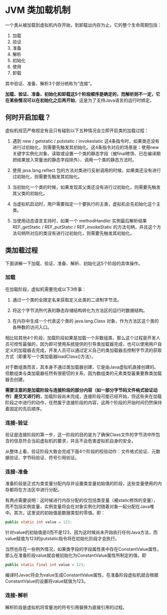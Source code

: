 # JVM 类加载机制
一个类从被加载到虚拟机内存开始，到卸载出内存为止，它的整个生命周期包括：
1. 加载
2. 验证
3. 准备
4. 解析
5. 初始化
6. 使用
7. 卸载

其中验证、准备、解析3个部分统称为“连接”。

**加载、验证、准备、初始化和卸载这5个阶段顺序是确定的，而解析则不一定，它在某些情况可以在初始化之后再开始**，这是为了支持Java语言的运行时绑定。

## 何时开启加载？
虚拟机规范严格规定有且只有碰到以下五种情况会立即开启类的加载过程：
1. 遇到 new / getstatic / putstatic / invokestatic 这4条指令时，如果类还没有进行过初始化，则需要先触发其初始化。这4条指令对应的场景是：使用new关键字实例化对象、读取或设置一个类的静态字段（被final修饰、已在编译期把结果放入常量池的静态字段除外）、调用一个类的静态方法时。

2. 使用 java.lang.reflect 包的方法对类进行反射调用的时候，如果类还没有进行过初始化，则需要先触发其初始化。

3. 当初始化一个类的时候，如果发现其父类还没有进行过初始化，则需要先触发其父类的初始化。

4. 当虚拟机启动时，用户需要指定一个要执行的主类，虚拟机会先初始化这个主类。

5. 当使用动态语言支持时，如果一个 methodHandler 实例最后解析结果 REF_getStatic / REF_putStatic / REF_invokeStatic 的方法句柄，并且这个方法句柄所对应的类没有进行过初始化，则需要先触发其初始化。

## 类加载过程
下面讲解一下加载、验证、准备、解析、初始化这5个阶段的具体操作。
### 加载
在加载阶段，虚拟机需要完成以下3件事：
1. 通过一个类的全限定名来获取定义此类的二进制字节流。

2. 将这个字节流所代表的静态存储结构转化为方法区的运行时数据结构。

3. 在内存中生成一个代表这个类的 java.lang.Class 对象，作为方法区这个类的各种数的访问入口。

相比较其他4个阶段，加载阶段如果是加载一个非数组类，那么这个过程是开发人员可控性最强的，因为即可使用系统提供的引导类加载器完成，也可以使用用户自定义的加载器去完成，开发人员可以通过定义自己的类加载器去控制字节流的获取方式（即重写一个类加载器loadClass()方法）。

对于数组类而言，其本身不通过类加载器创建，它是由Java虚拟机直接创建的。但数组类与类加载器任然有很密切的关系，因为数组类的元素类型最重要靠类加载器去创建。

**需要注意的是加载阶段与连接阶段的部分内容（如一部分字节码文件格式验证动作）是交叉进行的**，加载阶段尚未完成，连接阶段可能已经开始，但这些夹在加载阶段之中进行的动作，任然属于连接阶段的内容，这两个阶段的开始时间仍然保持着固定的先后顺序。

### 连接-验证
验证是连接阶段的第一步，这一阶段的目的是为了确保Class文件的字节流中所包含的信息符合当前虚拟机的要求，并且不会危害虚拟机自身的安全。

从整体上看，验证阶段大致会完成下面4个阶段的校验动作：文件格式验证、元数据验证、字节码验证、符号引用验证。

### 连接-准备
准备阶段是正式为类变量分配内存并设置类变量初始值的阶段，这些变量使用的内存都将在方法区中进行分配。

有两点需要说明：这时候进行内存分配的仅包括类变量（被static修饰的变量），而不包括实例变量，实例变量将会在对象实例化时随着对象一起分配在Java堆中。其次，这里说的初始值是数据类型的零值。即：
```java
public static int value = 123;
```
针对value的初始值是0而不是123，因为这时候尚未开始执行任何Java方法，而value赋值为123的putstatic指令将在初始化阶段才会执行。

当然也存在一些例外情况，如果类字段的字段属性表中存在ConstantValue属性，那么在准备阶段value就会被初始化为ConstantValue属性所制定的值，即
```java
public static final int value = 123;
```
编译时Javac将会为value生成ConstantValue属性，在准备阶段虚拟机就会根据ConstantValue的设置将value赋值为123。

### 连接-解析
解析阶段是虚拟机将常量池的符号引用替换为直接引用的过程。
